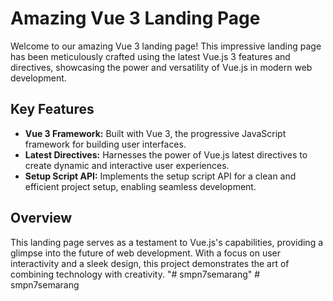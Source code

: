 # Amazing Vue 3 Landing Page

Welcome to our amazing Vue 3 landing page! This impressive landing page has been meticulously crafted using the latest Vue.js 3 features and directives, showcasing the power and versatility of Vue.js in modern web development.

## Key Features

- **Vue 3 Framework:** Built with Vue 3, the progressive JavaScript framework for building user interfaces.
- **Latest Directives:** Harnesses the power of Vue.js latest directives to create dynamic and interactive user experiences.
- **Setup Script API:** Implements the setup script API for a clean and efficient project setup, enabling seamless development.

## Overview

This landing page serves as a testament to Vue.js's capabilities, providing a glimpse into the future of web development. With a focus on user interactivity and a sleek design, this project demonstrates the art of combining technology with creativity.
"# smpn7semarang" 
#   s m p n 7 s e m a r a n g  
 